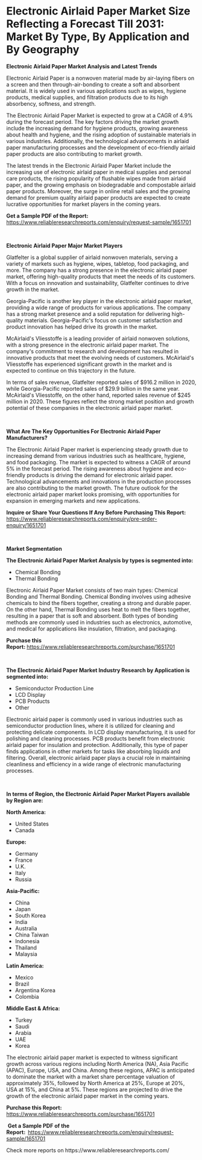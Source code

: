 <p><h1>Electronic Airlaid Paper Market Size Reflecting a Forecast Till 2031: Market By Type, By Application and By Geography</h1></p><p><strong>Electronic Airlaid Paper Market Analysis and Latest Trends</strong></p>
<p><p>Electronic Airlaid Paper is a nonwoven material made by air-laying fibers on a screen and then through-air-bonding to create a soft and absorbent material. It is widely used in various applications such as wipes, hygiene products, medical supplies, and filtration products due to its high absorbency, softness, and strength.</p><p>The Electronic Airlaid Paper Market is expected to grow at a CAGR of 4.9% during the forecast period. The key factors driving the market growth include the increasing demand for hygiene products, growing awareness about health and hygiene, and the rising adoption of sustainable materials in various industries. Additionally, the technological advancements in airlaid paper manufacturing processes and the development of eco-friendly airlaid paper products are also contributing to market growth.</p><p>The latest trends in the Electronic Airlaid Paper Market include the increasing use of electronic airlaid paper in medical supplies and personal care products, the rising popularity of flushable wipes made from airlaid paper, and the growing emphasis on biodegradable and compostable airlaid paper products. Moreover, the surge in online retail sales and the growing demand for premium quality airlaid paper products are expected to create lucrative opportunities for market players in the coming years.</p></p>
<p><strong>Get a Sample PDF of the Report:&nbsp;</strong> <a href="https://www.reliableresearchreports.com/enquiry/request-sample/1651701">https://www.reliableresearchreports.com/enquiry/request-sample/1651701</a></p>
<p>&nbsp;</p>
<p><strong>Electronic Airlaid Paper Major Market Players</strong></p>
<p><p>Glatfelter is a global supplier of airlaid nonwoven materials, serving a variety of markets such as hygiene, wipes, tabletop, food packaging, and more. The company has a strong presence in the electronic airlaid paper market, offering high-quality products that meet the needs of its customers. With a focus on innovation and sustainability, Glatfelter continues to drive growth in the market.</p><p>Georgia-Pacific is another key player in the electronic airlaid paper market, providing a wide range of products for various applications. The company has a strong market presence and a solid reputation for delivering high-quality materials. Georgia-Pacific's focus on customer satisfaction and product innovation has helped drive its growth in the market.</p><p>McAirlaid's Vliesstoffe is a leading provider of airlaid nonwoven solutions, with a strong presence in the electronic airlaid paper market. The company's commitment to research and development has resulted in innovative products that meet the evolving needs of customers. McAirlaid's Vliesstoffe has experienced significant growth in the market and is expected to continue on this trajectory in the future.</p><p>In terms of sales revenue, Glatfelter reported sales of $916.2 million in 2020, while Georgia-Pacific reported sales of $29.9 billion in the same year. McAirlaid's Vliesstoffe, on the other hand, reported sales revenue of $245 million in 2020. These figures reflect the strong market position and growth potential of these companies in the electronic airlaid paper market.</p></p>
<p>&nbsp;</p>
<p><strong>What Are The Key Opportunities For Electronic Airlaid Paper Manufacturers?</strong></p>
<p><p>The Electronic Airlaid Paper market is experiencing steady growth due to increasing demand from various industries such as healthcare, hygiene, and food packaging. The market is expected to witness a CAGR of around 5% in the forecast period. The rising awareness about hygiene and eco-friendly products is driving the demand for electronic airlaid paper. Technological advancements and innovations in the production processes are also contributing to the market growth. The future outlook for the electronic airlaid paper market looks promising, with opportunities for expansion in emerging markets and new applications.</p></p>
<p><strong>Inquire or Share Your Questions If Any Before Purchasing This Report:</strong> <a href="https://www.reliableresearchreports.com/enquiry/pre-order-enquiry/1651701">https://www.reliableresearchreports.com/enquiry/pre-order-enquiry/1651701</a></p>
<p>&nbsp;</p>
<p><strong>Market Segmentation</strong></p>
<p><strong>The Electronic Airlaid Paper Market Analysis by types is segmented into:</strong></p>
<p><ul><li>Chemical Bonding</li><li>Thermal Bonding</li></ul></p>
<p><p>Electronic Airlaid Paper Market consists of two main types: Chemical Bonding and Thermal Bonding. Chemical Bonding involves using adhesive chemicals to bind the fibers together, creating a strong and durable paper. On the other hand, Thermal Bonding uses heat to melt the fibers together, resulting in a paper that is soft and absorbent. Both types of bonding methods are commonly used in industries such as electronics, automotive, and medical for applications like insulation, filtration, and packaging.</p></p>
<p><strong>Purchase this Report:&nbsp;</strong><a href="https://www.reliableresearchreports.com/purchase/1651701">https://www.reliableresearchreports.com/purchase/1651701</a></p>
<p>&nbsp;</p>
<p><strong>The Electronic Airlaid Paper Market Industry Research by Application is segmented into:</strong></p>
<p><ul><li>Semiconductor Production Line</li><li>LCD Display</li><li>PCB Products</li><li>Other</li></ul></p>
<p><p>Electronic airlaid paper is commonly used in various industries such as semiconductor production lines, where it is utilized for cleaning and protecting delicate components. In LCD display manufacturing, it is used for polishing and cleaning processes. PCB products benefit from electronic airlaid paper for insulation and protection. Additionally, this type of paper finds applications in other markets for tasks like absorbing liquids and filtering. Overall, electronic airlaid paper plays a crucial role in maintaining cleanliness and efficiency in a wide range of electronic manufacturing processes.</p></p>
<p>&nbsp;</p>
<p><strong>In terms of Region, the Electronic Airlaid Paper Market Players available by Region are:</strong></p>
<p>
    <p> <strong> North America: </strong>
        <ul>
            <li>United States</li>
            <li>Canada</li>
        </ul>
        </p> 
    <p> <strong> Europe: </strong>
        <ul>
            <li>Germany</li>
            <li>France</li>
            <li>U.K.</li>
            <li>Italy</li>
            <li>Russia</li>
        </ul>
        </p> 
    <p> <strong> Asia-Pacific: </strong>
        <ul>
            <li>China</li>
            <li>Japan</li>
            <li>South Korea</li>
            <li>India</li>
            <li>Australia</li>
            <li>China Taiwan</li>
            <li>Indonesia</li>
            <li>Thailand</li>
            <li>Malaysia</li>
        </ul>
        </p> 
    <p> <strong> Latin America: </strong>
        <ul>
            <li>Mexico</li>
            <li>Brazil</li>
            <li>Argentina Korea</li>
            <li>Colombia</li>
        </ul>
        </p> 
    <p> <strong> Middle East & Africa: </strong>
        <ul>
            <li>Turkey</li>
            <li>Saudi</li>
            <li>Arabia</li>
            <li>UAE</li>
            <li>Korea</li>
        </ul>
    </p>
    </p>
<p><p>The electronic airlaid paper market is expected to witness significant growth across various regions including North America (NA), Asia Pacific (APAC), Europe, USA, and China. Among these regions, APAC is anticipated to dominate the market with a market share percentage valuation of approximately 35%, followed by North America at 25%, Europe at 20%, USA at 15%, and China at 5%. These regions are projected to drive the growth of the electronic airlaid paper market in the coming years.</p></p>
<p><strong>Purchase this Report: </strong><a href="https://www.reliableresearchreports.com/purchase/1651701">https://www.reliableresearchreports.com/purchase/1651701</a></p>
<p>&nbsp;<strong>Get a Sample PDF of the Report:&nbsp;&nbsp;</strong><a href="https://www.reliableresearchreports.com/enquiry/request-sample/1651701">https://www.reliableresearchreports.com/enquiry/request-sample/1651701</a></p>
<p><strong></strong></p>
<p>Check more reports on https://www.reliableresearchreports.com/</p>